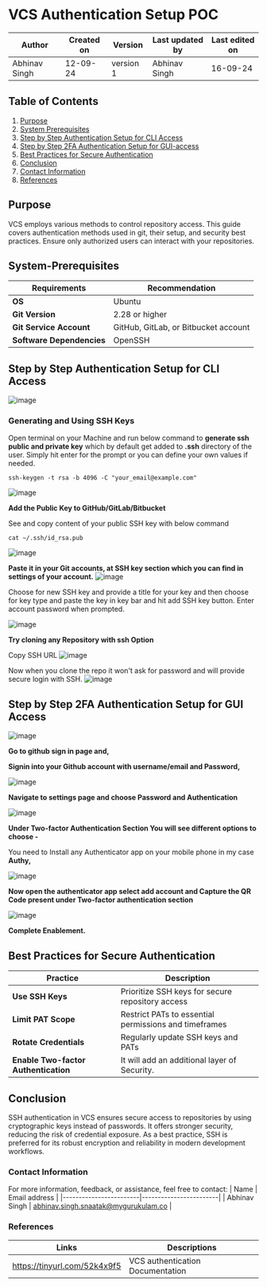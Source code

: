 # VCS Authentication Setup POC

|  Author        | Created on |  Version  | Last updated by   |   Last edited on   |
|----------------|------------|-----------|-------------------|--------------------|
| Abhinav Singh  |  12-09-24  | version 1 |   Abhinav Singh   |      16-09-24      |

## Table of Contents
1. [Purpose](#purpose)
2. [System Prerequisites](#system-prerequisites)
3. [Step by Step Authentication Setup for CLI Access](#step-by-step-authentication-setup-for-cli-access)
4. [Step by Step 2FA Authentication Setup for GUI-access](#step-by-step-2fa-authentication-setup-for-gui-access)
5. [Best Practices for Secure Authentication](#best-practices-for-secure-authentication)
6. [Conclusion](#conclusion)
7. [Contact Information](#Contact-Information)
8. [References](#References)

## Purpose
VCS employs various methods to control repository access. This guide covers authentication methods used in git, their setup, and security best practices. Ensure only authorized users can interact with your repositories.

## System-Prerequisites

|        Requirements           |            Recommendation            |
|-------------------------------|--------------------------------------|
|            **OS**             |                Ubuntu                |
|        **Git Version**        |            2.28 or higher            |
|   **Git Service Account**     | GitHub, GitLab, or Bitbucket account |
|   **Software Dependencies**   |      OpenSSH      |


## Step by Step Authentication Setup for CLI Access

![image](https://github.com/user-attachments/assets/1046f38f-13b1-4d79-8956-7f6da39219b8)


### Generating and Using SSH Keys 

Open terminal on your Machine and run below command to **generate ssh public and private key** which by default get added to **.ssh** directory of the user. Simply hit enter for the prompt or you can define your own values if needed.

```
ssh-keygen -t rsa -b 4096 -C "your_email@example.com"
```
![image](https://github.com/user-attachments/assets/5d5cf281-3998-497e-bf12-6f69f59deccd)

**Add the Public Key to GitHub/GitLab/Bitbucket**

See and copy content of your public SSH key with below command
 
``` 
cat ~/.ssh/id_rsa.pub
```
![image](https://github.com/user-attachments/assets/6a6f6659-d826-45b2-972e-8347ea6ca99a)

**Paste it in your Git accounts, at SSH key section which you can find in settings of your account.**
![image](https://github.com/user-attachments/assets/5dc9d303-c3fd-4d5f-946d-7290c020308e)

Choose for new SSH key and provide a title for your key and then choose for key type and paste the key in key bar and hit add SSH key button.
Enter account password when prompted.

![image](https://github.com/user-attachments/assets/fd6e4284-f83c-412e-bc28-597c8a311c5c)


**Try cloning any Repository with ssh Option**

Copy SSH URL 
![image](https://github.com/user-attachments/assets/37840952-add4-427e-bee8-d6d0a8b2b0ef)

Now when you clone the repo it won't ask for password and will provide secure login with SSH.
![image](https://github.com/user-attachments/assets/692969dc-3dd5-4ad7-9d13-26fb8c2de287)

## Step by Step 2FA Authentication Setup for GUI Access

![image](https://github.com/user-attachments/assets/dc8d9fa8-dc92-4202-855e-cf4e68bc966e)

**Go to github sign in page and,**

**Signin into your Github account with username/email and Password,**

![image](https://github.com/user-attachments/assets/d227944b-4185-40be-98a5-ee89eb16c0db)

**Navigate to settings page and choose Password and Authentication**

![image](https://github.com/user-attachments/assets/ff41b1a6-bd62-46af-ba7d-d2a43f32ec11)

**Under Two-factor Authentication Section You will see different options to choose -**

You need to Install any Authenticator app on your mobile phone in my case **Authy,**

![image](https://github.com/user-attachments/assets/ed3df626-6528-4f77-a2c9-5950fcd5dbc8)


**Now open the authenticator app select add account and Capture the QR Code present under Two-factor authentication section**

![image](https://github.com/user-attachments/assets/3c4c7811-2bc3-4f9b-baa2-0805e832c3ac)

**Complete Enablement.**


## Best Practices for Secure Authentication

| **Practice**                          | **Description**    |
|---------------------------------------|---------------------|
| **Use SSH Keys**   | Prioritize SSH keys for secure repository access                                                                            |
| **Limit PAT Scope** | Restrict PATs to essential permissions and timeframes   |
| **Rotate Credentials**  | Regularly update SSH keys and PATs                  |
| **Enable Two-factor Authentication**  | It will add an additional layer of Security. |

## Conclusion

SSH authentication in VCS ensures secure access to repositories by using cryptographic keys instead of passwords. It offers stronger security, reducing the risk of credential exposure. As a best practice, SSH is preferred for its robust encryption and reliability in modern development workflows. 

### Contact Information
For more information, feedback, or assistance, feel free to contact:
| Name                   | Email address          |
|------------------------|------------------------|
| Abhinav Singh          | abhinav.singh.snaatak@mygurukulam.co  |


### References
| Links                                             | Descriptions                       |
|---------------------------------------------------|------------------------------------|
| https://tinyurl.com/52k4x9f5 |VCS authentication Documentation |
